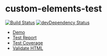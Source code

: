 # custom-elements-test

[![Build Status](https://travis-ci.org/worthoid/test.svg?branch=master)](https://travis-ci.org/worthoid/test)
[![devDependency Status](https://david-dm.org/worthoid/test/dev-status.svg)](https://david-dm.org/worthoid/test#info=devDependencies)

* [Demo](https://worthoid.github.io/test)
* [Test Report](https://worthoid.github.io/test/reports/ChromeHeadless)
* [Test Coverage](https://worthoid.github.io/test/reports/ChromeHeadless/coverage)
* [Validate HTML](https://validator.w3.org/nu/?showoutline=yes&showimagereport=yes&doc=https%3A%2F%2Fworthoid.github.io%2Ftest)
